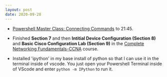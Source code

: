 ```yaml
---
layout: post
date: 2020-09-28
---
```


- [Powershell Master Class: Connecting Commands](https://youtu.be/K_LsLq5yGgk) to 21:45.

- Finished **Section 7** and then **Intitial Device Configuration
  (Section 8)** and **Basic Cisco Configuration Lab (Section 9)** in
the [Complete Networking
Fundamentals-CCNA](https://www.udemy.com/course/complete-networking-fundamentals-course-ccna-start/)
course.

- Installed 'ipython' in my base install of python so that I can use it in
  the terminal inside of vscode. You just open your Powershell Terminal
inside of VScode and enter `python -m IPython` to run it.
 

